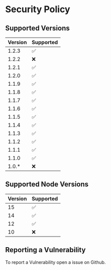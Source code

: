# Security Policy

## Supported Versions

| Version | Supported          |
| ------- | ------------------ |
| 1.2.3   | :white_check_mark: |
| 1.2.2   | :x:                |
| 1.2.1   | :white_check_mark: |
| 1.2.0   | :white_check_mark: |
| 1.1.9   | :white_check_mark: |
| 1.1.8   | :white_check_mark: |
| 1.1.7   | :white_check_mark: |
| 1.1.6   | :white_check_mark: |
| 1.1.5   | :white_check_mark: |
| 1.1.4   | :white_check_mark: |
| 1.1.3   | :white_check_mark: |
| 1.1.2   | :white_check_mark: |
| 1.1.1   | :white_check_mark: |
| 1.1.0   | :white_check_mark: |
| 1.0.*   | :x:                |

## Supported Node Versions

| Version | Supported          |
| ------- | ------------------ |
| 15      | :white_check_mark: |
| 14      | :white_check_mark: |
| 12      | :white_check_mark: |
| 10      | :x:                |

## Reporting a Vulnerability

To report a Vulnerability open a issue on Github.

